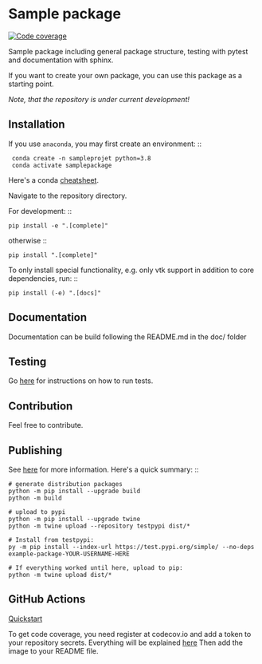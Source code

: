 Sample package
==============

[![Code coverage](https://codecov.io/gh/matthiasprobst/python-sample-package/branch/dev/graph/badge.svg)](https://codecov.io/gh/matthiasprobst/python-sample-package)

Sample package including general package structure, testing with pytest and documentation with sphinx.

If you want to create your own package, you can use this package as a starting point.

*Note, that the repository is under current development!*

Installation
------------
If you use `anaconda`, you may first create an environment:
::

     conda create -n sampleprojet python=3.8
     conda activate samplepackage

Here's a conda [cheatsheet](https://docs.conda.io/projects/conda/en/latest/user-guide/cheatsheet.html).

Navigate to the repository directory.

For development:
::

    pip install -e ".[complete]"

otherwise
::

    pip install ".[complete]"

To only install special functionality, e.g. only vtk support in addition to core dependencies, run:
::

    pip install (-e) ".[docs]"

Documentation
-------------
Documentation can be build following the README.md in the doc/ folder

Testing
-------

Go [here](./samplepackage/tests/README.md>) for instructions on how to run tests.



Contribution
------------
Feel free to contribute.

Publishing
----------
See [here](https://packaging.python.org/tutorials/packaging-projects/) for more information. Here's a quick summary:
::

    # generate distribution packages
    python -m pip install --upgrade build
    python -m build

    # upload to pypi
    python -m pip install --upgrade twine
    python -m twine upload --repository testpypi dist/*

    # Install from testpypi:
    py -m pip install --index-url https://test.pypi.org/simple/ --no-deps example-package-YOUR-USERNAME-HERE

    # If everything worked until here, upload to pip:
    python -m twine upload dist/*

GitHub Actions
--------------
[Quickstart](https://docs.github.com/en/actions/quickstart)

To get code coverage, you need register at codecov.io and add a token to your repository secrets. Everything will be
explained [here](https://app.codecov.io/gh/<github-account>/<your-repo-name>/new)
Then add the image to your README file.
